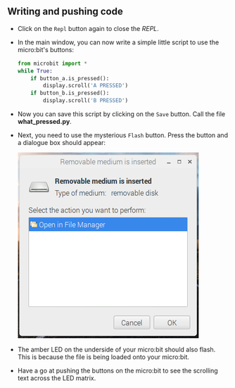 ## Writing and pushing code

- Click on the `Repl` button again to close the *REPL*.

- In the main window, you can now write a simple little script to use the micro:bit's buttons:

  ```python
  from microbit import *
  while True:
      if button_a.is_pressed():
          display.scroll('A PRESSED')
      if button_b.is_pressed():
          display.scroll('B PRESSED')
  ```

- Now you can save this script by clicking on the `Save` button. Call the file **what_pressed.py**.

- Next, you need to use the mysterious `Flash` button. Press the button and a dialogue box should appear:

	![screen5](images/screen5.png)

- The amber LED on the underside of your micro:bit should also flash. This is because the file is being loaded onto your micro:bit.

- Have a go at pushing the buttons on the micro:bit to see the scrolling text across the LED matrix.

